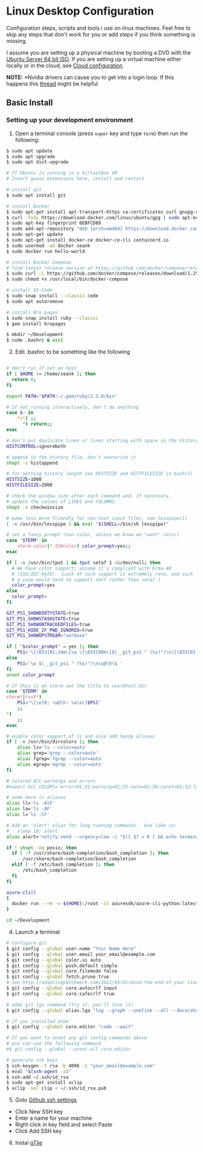 # Linux  Desktop Configuration

Configuration steps, scripts and tools i use on linux machines. Feel free to skip any steps that don't work for you or add steps if you think something is missing.

I assume you are setting up a physical machine by booting a DVD with the [Ubuntu Server 64 bit ISO](http://www.ubuntu.com/download/server). If you are setting up a virtual machine either locally or in the cloud, see [Cloud configuration](Cloud.md)

**NOTE:** *Nvidia drivers can cause you to get into a login loop. If this happens this [thread](https://askubuntu.com/questions/162075/my-computer-boots-to-a-black-screen-what-options-do-i-have-to-fix-it) might be helpful

## Basic Install

### Setting up your development environment

1. Open a terminal console (press ```super``` key and type ```term```) then run the following:

  ```bash
  $ sudo apt update
  $ sudo apt upgrade
  $ sudo apt dist-upgrade

  # If Ubuntu is running in a VirtualBox VM
  # Insert guess extensions here, install and restart

  # install git
  $ sudo apt install git

  # install Docker
  $ sudo apt-get install apt-transport-https ca-certificates curl gnupg-agent software-properties-common
  $ curl -fsSL https://download.docker.com/linux/ubuntu/gpg | sudo apt-key add -
  $ sudo apt-key fingerprint 0EBFCD88
  $ sudo add-apt-repository "deb [arch=amd64] https://download.docker.com/linux/ubuntu $(lsb_release -cs) stable"
  $ sudo apt-get update
  $ sudo apt-get install docker-ce docker-ce-cli containerd.io
  $ sudo usermod -aG docker seank
  $ sudo docker run hello-world

  # install Docker Compose 
  # find latest release version at https://github.com/docker/compose/releases and run the commands there with sudo
  $ sudo curl -L https://github.com/docker/compose/releases/download/1.25.0-rc2/docker-compose-`uname -s`-`uname -m` -o /usr/local/bin/docker-compose
  $ sudo chmod +x /usr/local/bin/docker-compose

  # install VS Code
  $ sudo snap install --classic code
  $ sudo apt autoremove
  
  # install Bro pages
  $ sudo snap install ruby --classic
  $ gem install bropages

  $ mkdir ~/Development
  $ code .bashrc & exit
  ```

2. Edit .bashrc to be something like the following

  ```bash

  # don't run if not on host
  if [ $HOME != /home/seank ]; then
    return 0;
  fi

  export PATH="$PATH:~/.gem/ruby/2.3.0/bin"

  # If not running interactively, don't do anything
  case $- in
      *i*) ;;
        *) return;;
  esac

  # don't put duplicate lines or lines starting with space in the history.
  HISTCONTROL=ignoreboth

  # append to the history file, don't overwrite it
  shopt -s histappend

  # for setting history length see HISTSIZE and HISTFILESIZE in bash(1)
  HISTSIZE=1000
  HISTFILESIZE=2000

  # check the window size after each command and, if necessary,
  # update the values of LINES and COLUMNS.
  shopt -s checkwinsize

  # make less more friendly for non-text input files, see lesspipe(1)
  [ -x /usr/bin/lesspipe ] && eval "$(SHELL=/bin/sh lesspipe)"

  # set a fancy prompt (non-color, unless we know we "want" color)
  case "$TERM" in
      xterm-color|*-256color) color_prompt=yes;;
  esac

  if [ -x /usr/bin/tput ] && tput setaf 1 >&/dev/null; then
  	# We have color support; assume it's compliant with Ecma-48
  	# (ISO/IEC-6429). (Lack of such support is extremely rare, and such
  	# a case would tend to support setf rather than setaf.)
  	color_prompt=yes
  else
  	color_prompt=
  fi

  GIT_PS1_SHOWDIRTYSTATE=true
  GIT_PS1_SHOWSTASHSTATE=true
  GIT_PS1_SHOWUNTRACKEDFILES=true
  GIT_PS1_HIDE_IF_PWD_IGNORED=true
  GIT_PS1_SHOWUPSTREAM="verbose"

  if [ "$color_prompt" = yes ]; then
      PS1='\[\033[01;34m\]\w \[\033[00m\]$(__git_ps1 " (%s)")\n\[\033[01;32m\]\u@\h\[\033[00m\]\$ '
  else
      PS1='\w $(__git_ps1 " (%s)")\n\u@\h\$ '
  fi
  unset color_prompt

  # If this is an xterm set the title to user@host:dir
  case "$TERM" in
  xterm*|rxvt*)
      PS1="\[\e]0; \u@\h: \w\a\]$PS1"
      ;;
  *)
      ;;
  esac

  # enable color support of ls and also add handy aliases
  if [ -x /usr/bin/dircolors ]; then
      alias ls='ls --color=auto'
      alias grep='grep --color=auto'
      alias fgrep='fgrep --color=auto'
      alias egrep='egrep --color=auto'
  fi

  # colored GCC warnings and errors
  #export GCC_COLORS='error=01;31:warning=01;35:note=01;36:caret=01;32:locus=01:quote=01'

  # some more ls aliases
  alias ll='ls -AlF'
  alias la='ls -AF'
  alias l='ls -CF'

  # Add an "alert" alias for long running commands.  Use like so:
  #   sleep 10; alert
  alias alert='notify-send --urgency=low -i "$([ $? = 0 ] && echo terminal || echo error)" "$(history|tail -n1|sed -e '\''s/^\s*[0-9]\+\s*//;s/[;&|]\s*alert$//'\'')"'

  if ! shopt -oq posix; then
    if [ -f /usr/share/bash-completion/bash_completion ]; then
      . /usr/share/bash-completion/bash_completion
    elif [ -f /etc/bash_completion ]; then
      . /etc/bash_completion
    fi
  fi

  azure-cli()
  {
    docker run --rm -v ${HOME}:/root -it azuresdk/azure-cli-python:latest
  }

  cd ~/Development
  ```

4. Launch a terminal

  ```bash
  # Configure git
  $ git config --global user.name "Your Name Here"
  $ git config --global user.email your_email@example.com
  $ git config --global color.ui auto
  $ git config --global push.default simple
  $ git config --global core.filemode false
  $ git config --global fetch.prune true
  # see http://adaptivepatchwork.com/2012/03/01/mind-the-end-of-your-line/
  $ git config --global core.autocrlf input
  $ git config --global core.safecrlf true

  # adds git lga command (try it, you'll love it)
  $ git config --global alias.lga "log --graph --oneline --all --decorate"

  # if you installed atom
  $ git config --global core.editor "code --wait"

  # If you want to unset any git config commands above
  # you can use the following command
  #$ git config --global --unset-all core.editor

  # generate ssh keys
  $ ssh-keygen -t rsa -b 4096 -C "your_email@example.com"
  $ eval "$(ssh-agent -s)"
  $ ssh-add ~/.ssh/id_rsa
  $ sudo apt-get install xclip
  $ xclip -sel clip < ~/.ssh/id_rsa.pub
  ```

5. Goto [Github ssh settings](https://github.com/settings/ssh)
  - Click New SSH key
  - Enter a name for your machine
  - Right click in key field and select Paste
  - Click Add SSH key

6. Instal [gTile](https://github.com/gTile/gTile)